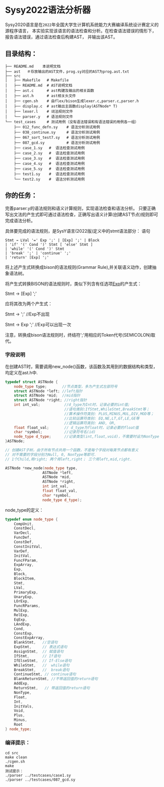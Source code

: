# Sysy2022语法分析器

Sysy2020语言是在`2022`年全国大学生计算机系统能力大赛编译系统设计赛定义的源程序语言，
本实验实现该语言的语法检查和分析。在检查语法错误的情形下，报告语法错误，通过语法检查后构建AST，
并输出该AST。

## 目录结构：
```
├── README.md    本说明文档
├── ast   ＃存放输出的AST文件，prog.sy对应的AST为prog.ast.txt 
├── src
│   ├── Makefile   # Makefile
│   ├── README.md  # AST说明文档
│   ├── ast.c      # ast构建及输出的相关函数
│   ├── ast.h      # ast相关头文件
│   ├── cgen.sh    # 由flex/bison生成lexer.c,parser.c,parser.h
│   ├── display.c  # ast输出主函数display(ASTNode* T)
│   ├── lexer.l    # 词法规则文件
│   └── parser.y   # 语法规则文件
└── test_cases     # 测试用例（没有语法错误和有语法错误的用例各一组）
    ├── 012_func_defn.sy    # 语法分析测试用例
    ├── 038_continue.sy     # 语法分析测试用例
    ├── 067_sort_test7.sy   # 语法分析测试用例
    ├── 087_gcd.sy          # 语法分析测试用例
    ├── case_1.sy   #  语法检查测试用例   
    ├── case_2.sy   #  语法检查测试用例 
    ├── case_3.sy   #  语法检查测试用例 
    ├── case_4.sy   #  语法检查测试用例 
    ├── case_5.sy   #  语法检查测试用例 
    ├── test1.sy    #  语法检查测试用例 
    └── test2.sy    #  语法分析测试用例
```
## 你的任务：　

完善parser.y的语法规则和语义计算规则，实现语法检查和语法分析。
只要正确写出文法的产生式即可通过语法检查，正确写出语义计算(创建AST节点)规则即可完成语法分析。

具体要完成的语法规则，是SysY语言(2022版)定义中的stmt语法部分：
语句 
```
Stmt → LVal '=' Exp ';' | [Exp] ';' | Block
| 'if' '(' Cond ')' Stmt [ 'else' Stmt ]
| 'while' '(' Cond ')' Stmt
| 'break' ';' | 'continue' ';'
| 'return' [Exp] ';'
```
将上述产生式转换成bison的语法规则(Grammar Rule),并关联语义动作，创建抽象语法树。

将产生式转换BISON的语法规则时，类似下列含有任选项[Exp](Exp可以出现一次或不出现)的产生式：

Stmt → [Exp] ';'

应将其改为两个产生式：

Stmt → ';'  //Exp不出现

Stmt → Exp ';' //Exp可以出现一次

注意，转换成bison语法规则时，终结符';'用相应的Token代号(SEMICOLON)取代。

### 字段说明
在创建AST时，需要调用new_node()函数，该函数及其用到的数据结构和类型，均定义在ast.h中.

```cpp
typedef struct ASTNode {
    node_type type;       //节点类型，多为产生式左部符号
    struct ASTNode *left; //left指针
    struct ASTNode *mid;  //mid指针
    struct ASTNode *right; //right指针
    int int_val;           //d_type为Int时，记录必要的int值;
                           //语句类别:IfStmt,WhileStmt,BreakStmt等；
                           //算术操作符类别: PLUS,MINUS,MUL,DIV,MOD等；
                           //比较运算符类别: EQ,NE,LT,GT,LE,GE等
                           //逻辑运算符类别: AND, OR, 
    float float_val;       // d_type为float时，记录必要的float值 
    char *symbol;          //记录符号名(id)
    node_type d_type;      //记录类型(int,float,void)，不需要时设为NonType
}ASTNode;
```

```cpp
// 创建AST子树，由于所有节点共用一个函数，不是每个字段对每类节点都有意义
// 对不需要的字段分别为Null, 0, NonType等即可.
// 1个Child,用right; 两个用left,right； 三个用left,mid,right.

ASTNode *new_node(node_type type, 
                 ASTNode *left, 
                 ASTNode *mid, 
                 ASTNode *right, 
                 int int_val, 
                 float float_val, 
                 char *symbol, 
                 node_type d_type);

```

node_type的定义：

```cpp
typedef enum node_type {
    CompUnit,
    ConstDecl,
    VarDecl,
    FuncDef,
    ConstDef,
    ConstInitVal,
    VarDef,
    InitVal,
    FuncFParam,
    ExpArray,
    Exp,
    Block,
    BlockItem,
    Stmt,
    LVal,
    PrimaryExp,
    UnaryExp,
    LOrExp,
    FuncRParams,
    MulExp,
    RelExp,
    EqExp,
    LAndExp,
    Cond,
    ConstExp,
    ConstExpArray,
    BlankStmt,   //空语句
    ExpStmt,     // 表达式语句
    AssignStmt,  // 赋值语句
    IfStmt,      // If语句
    IfElseStmt,  // If-Else语句
    WhileStmt,   //  while语句
    BreakStmt,   //  break语句
    ContinueStmt, // continue语句
    BlankReturnStmt, //不带返回值的return语句
    AddExp,
    ReturnStmt,   // 带返回值的return语句
    NonType,
    Float,
    Int,
    InitVals,
    Void,
    Plus,
    Minus,
    Root
} node_type;
```

### 编译提示：
```shell
cd src
make clean
./cgen.sh 
make 
测试提示：
./parser ../testcases/case1.sy
./parser ../testcases/087_gcd.sy
```
